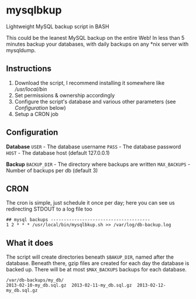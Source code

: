 mysqlbkup
=========

Lightweight MySQL backup script in BASH

This could be the leanest MySQL backup on the entire Web!
In less than 5 minutes backup your databases,
with daily backups on any *nix server with mysqldump.

Instructions
------------
1. Download the script, I recommend installing it somewhere like */usr/local/bin*
2. Set permissions & ownership accordingly
3. Configure the script's database and various other parameters (see *Configuration* below)
4. Setup a CRON job

Configuration
-------------
**Database**
`USER` - The database username
`PASS` - The database password
`HOST` - The database host (default 127.0.0.1)

**Backup**
`BACKUP_DIR`  - The directory where backups are written
`MAX_BACKUPS` - Number of backups per db (default 3)

CRON
----
The cron is simple, just schedule it once per day;
here you can see us redirecting STDOUT to a log file too

    ## mysql backups --------------------------------------
    1 2 * * * /usr/local/bin/mysqlbkup.sh >> /var/log/db-backup.log
    
What it does
------------
The script will create directories beneath `$BAKUP_DIR`, named after the database.
Beneath there, gzip files are created for each day the database is backed up.  There
will be at most `$MAX_BACKUPS` backups for each database.

    /var/db-backups/my_db/
    2013-02-10-my_db.sql.gz  2013-02-11-my_db.sql.gz  2013-02-12-my_db.sql.gz
